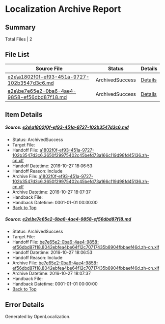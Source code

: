 # <a name='report-top'></a> Localization Archive Report

## Summary
 Total Files | 2

## File List
 Source File | Status | Details 
 ----------- | ------ | ------- 
 [e2e\a1802f0f-ef93-451a-9727-102b3547d3c6.md](https://github.com/OpenLocalizationTestOrg/ol-test0/blob/69d960e4bbc1843c05e5c9b7fef08cb07c5986d5/e2e/a1802f0f-ef93-451a-9727-102b3547d3c6.md) | ArchivedSuccess | [Details](#0f2c20933bbf5e0b61a68b262b9150717c671f857)
 [e2e\be7e65e2-0ba6-4ae4-9858-ef56dbd87f18.md](https://github.com/OpenLocalizationTestOrg/ol-test0/blob/69d960e4bbc1843c05e5c9b7fef08cb07c5986d5/e2e/be7e65e2-0ba6-4ae4-9858-ef56dbd87f18.md) | ArchivedSuccess | [Details](#079a7449a52113f869c8865242d26ebd53b096459)

## Item Details
##### <a name='0f2c20933bbf5e0b61a68b262b9150717c671f857'></a> Source: [e2e\a1802f0f-ef93-451a-9727-102b3547d3c6.md](https://github.com/OpenLocalizationTestOrg/ol-test0/blob/69d960e4bbc1843c05e5c9b7fef08cb07c5986d5/e2e/a1802f0f-ef93-451a-9727-102b3547d3c6.md)
* Status: ArchivedSuccess
* Target File: 
* Handoff File: [a1802f0f-ef93-451a-9727-102b3547d3c6.3650f29975402c45befd73a166c119d98fd45136.zh-cn.xlf](https://github.com/OpenLocalizationTestOrg/ol-test0-handoff/blob/8834f40538dbce7e2a6a3dc231d657f4b69b7db9/ol-handoff/OpenLocalizationTestOrg/ol-test0-zhcn/shujia/a1802f0f-ef93-451a-9727-102b3547d3c6.3650f29975402c45befd73a166c119d98fd45136.zh-cn.xlf)
* Handoff Datetime: 2016-10-27 18:06:53
* Handoff Reason: Include
* Archive File: [a1802f0f-ef93-451a-9727-102b3547d3c6.3650f29975402c45befd73a166c119d98fd45136.zh-cn.xlf](https://github.com/OpenLocalizationTestOrg/ol-test0-handoff/blob/eef19e153a7eced0e3cef3a7835ec5899d98c864/ol-archive/OpenLocalizationTestOrg/ol-test0-zhcn/shujia/a1802f0f-ef93-451a-9727-102b3547d3c6.3650f29975402c45befd73a166c119d98fd45136.zh-cn.xlf)
* Archive Datetime: 2016-10-27 18:07:37
* Handback File: 
* Handback Datetime: 0001-01-01 00:00:00
* [Back to Top](#report-top)

##### <a name='079a7449a52113f869c8865242d26ebd53b096459'></a> Source: [e2e\be7e65e2-0ba6-4ae4-9858-ef56dbd87f18.md](https://github.com/OpenLocalizationTestOrg/ol-test0/blob/69d960e4bbc1843c05e5c9b7fef08cb07c5986d5/e2e/be7e65e2-0ba6-4ae4-9858-ef56dbd87f18.md)
* Status: ArchivedSuccess
* Target File: 
* Handoff File: [be7e65e2-0ba6-4ae4-9858-ef56dbd87f18.8042ebfea4be64f12c70717435b8904fbbaef46d.zh-cn.xlf](https://github.com/OpenLocalizationTestOrg/ol-test0-handoff/blob/8834f40538dbce7e2a6a3dc231d657f4b69b7db9/ol-handoff/OpenLocalizationTestOrg/ol-test0-zhcn/shujia/be7e65e2-0ba6-4ae4-9858-ef56dbd87f18.8042ebfea4be64f12c70717435b8904fbbaef46d.zh-cn.xlf)
* Handoff Datetime: 2016-10-27 18:06:53
* Handoff Reason: Include
* Archive File: [be7e65e2-0ba6-4ae4-9858-ef56dbd87f18.8042ebfea4be64f12c70717435b8904fbbaef46d.zh-cn.xlf](https://github.com/OpenLocalizationTestOrg/ol-test0-handoff/blob/eef19e153a7eced0e3cef3a7835ec5899d98c864/ol-archive/OpenLocalizationTestOrg/ol-test0-zhcn/shujia/be7e65e2-0ba6-4ae4-9858-ef56dbd87f18.8042ebfea4be64f12c70717435b8904fbbaef46d.zh-cn.xlf)
* Archive Datetime: 2016-10-27 18:07:37
* Handback File: 
* Handback Datetime: 0001-01-01 00:00:00
* [Back to Top](#report-top)


## Error Details

Generated by OpenLocalization.
